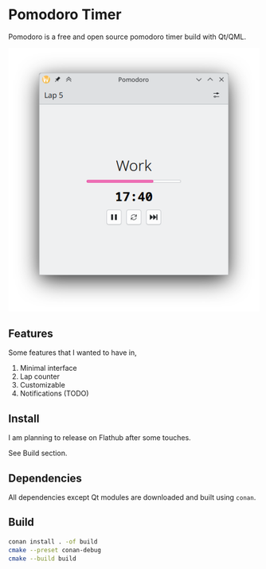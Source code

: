 # Pomodoro Timer

Pomodoro is a free and open source pomodoro timer build with Qt/QML.

![Main Window](screenshots/readme.png)

## Features

Some features that I wanted to have in,

1. Minimal interface
1. Lap counter
1. Customizable
1. Notifications (TODO)

## Install

I am planning to release on Flathub after some touches.

See Build section.

## Dependencies

All dependencies except Qt modules are downloaded and built using `conan`.

## Build

```bash
conan install . -of build
cmake --preset conan-debug
cmake --build build
```
